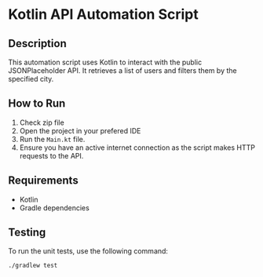 # Kotlin API Automation Script

## Description
This automation script uses Kotlin to interact with the public JSONPlaceholder API. It retrieves a list of users and filters them by the specified city.

## How to Run
1. Check zip file
2. Open the project in your prefered IDE
3. Run the `Main.kt` file.
4. Ensure you have an active internet connection as the script makes HTTP requests to the API.

## Requirements
- Kotlin
- Gradle dependencies

## Testing
To run the unit tests, use the following command:

```bash
./gradlew test
